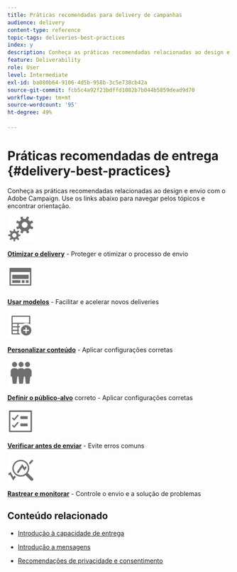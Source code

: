 ```yaml
---
title: Práticas recomendadas para delivery de campanhas
audience: delivery
content-type: reference
topic-tags: deliveries-best-practices
index: y
description: Conheça as práticas recomendadas relacionadas ao design e envio com o Adobe Campaign.
feature: Deliverability
role: User
level: Intermediate
exl-id: ba080b64-9106-4d5b-958b-3c5e738cb42a
source-git-commit: fcb5c4a92f23bdffd1082b7b044b5859dead9d70
workflow-type: tm+mt
source-wordcount: '95'
ht-degree: 49%

---
```


# Práticas recomendadas de entrega {#delivery-best-practices}

Conheça as práticas recomendadas relacionadas ao design e envio com o Adobe Campaign. Use os links abaixo para navegar pelos tópicos e encontrar orientação.

<img src="assets/do-not-localize/optimize.svg"  width="60px">

**[Otimizar o delivery](optimize-delivery.md)**  - Proteger e otimizar o processo de envio

<img src="assets/do-not-localize/design.svg"  width="60px">

**[Usar modelos](use-templates.md)**  - Facilitar e acelerar novos deliveries

<img src="assets/do-not-localize/custom.svg"  width="60px">

**[Personalizar conteúdo](design-and-personalize.md)**  - Aplicar configurações corretas

<img src="assets/do-not-localize/profiles.svg"  width="60px">

**[Definir o público-alvo](define-the-right-audience.md)**  correto - Aplicar configurações corretas

<img src="assets/do-not-localize/start.svg"  width="60px">

**[Verificar antes de enviar](check-before-sending.md)**  - Evite erros comuns

<img src="assets/do-not-localize/troubleshoot.svg"  width="60px">

**[Rastrear e monitorar](track-and-monitor.md)**  - Controle o envio e a solução de problemas

## Conteúdo relacionado

* [Introdução à capacidade de entrega](../../sending/using/about-deliverability.md)

* [Introdução a mensagens](../../channels/using/get-started-communication-channels.md)

* [Recomendações de privacidade e consentimento](../../start/using/privacy.md)
